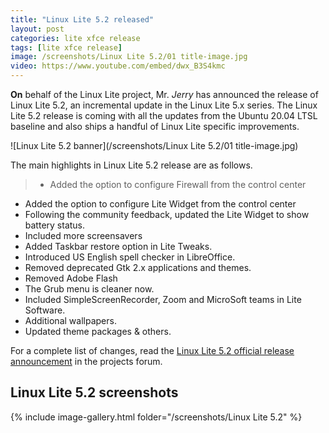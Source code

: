 ```yaml
---
title: "Linux Lite 5.2 released"
layout: post
categories: lite xfce release
tags: [lite xfce release]
image: /screenshots/Linux Lite 5.2/01 title-image.jpg
video: https://www.youtube.com/embed/dwx_B3S4kmc
---
```


**On** behalf of the Linux Lite project, Mr. *Jerry* has announced the release of Linux Lite 5.2, an incremental update in the Linux Lite 5.x series. The Linux Lite 5.2 release is coming with all the updates from the Ubuntu 20.04 LTSL baseline and also ships a handful of Linux Lite specific improvements.

![Linux Lite 5.2 banner](/screenshots/Linux Lite 5.2/01 title-image.jpg)

The main highlights in Linux Lite 5.2 release are as follows.
> - Added the option to configure Firewall from the control center
- Added the option to configure Lite Widget from the control center
- Following the community feedback, updated the Lite Widget to show battery status.
- Included more screensavers
- Added Taskbar restore option in Lite Tweaks.
- Introduced US English spell checker in LibreOffice.
- Removed deprecated Gtk 2.x applications and themes.
- Removed Adobe Flash
- The Grub menu is cleaner now.
- Included SimpleScreenRecorder, Zoom and MicroSoft teams in Lite Software.
- Additional wallpapers.
- Updated theme packages & others.

For a complete list of changes, read the [Linux Lite 5.2 official release announcement](https://www.linuxliteos.com/forums/release-announcements/linux-lite-5-2-final-released/) in the projects forum.

## Linux Lite 5.2 screenshots
{% include image-gallery.html folder="/screenshots/Linux Lite 5.2" %}
